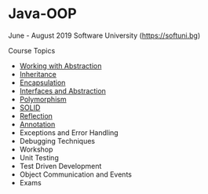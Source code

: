 # Java-OOP

June - August 2019 Software University (https://softuni.bg)

Course Topics<br/>
* [Working with Abstraction](https://github.com/Deianov/Java-OOP/tree/master/src/A_WorkingWithAbstraction)<br/>
* [Inheritance](https://github.com/Deianov/Java-OOP/tree/master/src/C_Inheritance)<br/>
* [Encapsulation](https://github.com/Deianov/Java-OOP/tree/master/src/B_Encapsulation)<br/>
* [Interfaces and Abstraction](https://github.com/Deianov/Java-OOP/tree/master/src/D_InterfacesAndAbstraction)<br/>
* [Polymorphism](https://github.com/Deianov/Java-OOP/tree/master/src/E_Polymorphism)<br/>
* [SOLID](https://github.com/Deianov/Java-OOP/tree/master/src/F_SOLID)<br/>
* [Reflection](https://github.com/Deianov/Java-OOP/tree/master/src/G_Reflection)<br/>
* [Annotation](https://github.com/Deianov/Java-OOP/tree/master/src/H_Annotation)<br/>
* Exceptions and Error Handling
* Debugging Techniques
* Workshop<br/>
* Unit Testing<br/>
* Test Driven Development<br/>
* Object Communication and Events<br/>
* Exams
